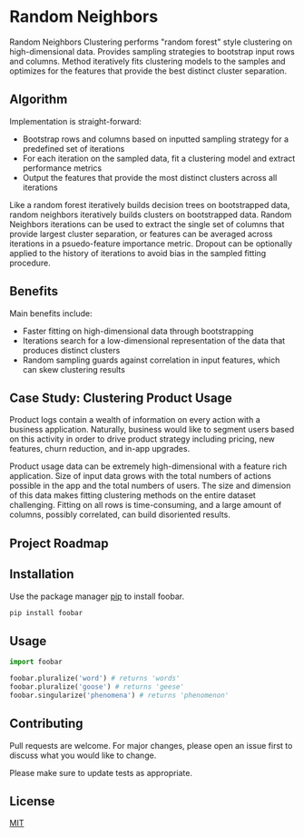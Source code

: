 # Random Neighbors

Random Neighbors Clustering performs "random forest" style clustering on high-dimensional data. Provides sampling strategies
to bootstrap input rows and columns. Method iteratively fits clustering models to the 
samples and optimizes for the features that provide the best distinct cluster separation.


## Algorithm

Implementation is straight-forward:
- Bootstrap rows and columns based on inputted sampling strategy for a predefined set of iterations
- For each iteration on the sampled data, fit a clustering model and extract performance metrics
- Output the features that provide the most distinct clusters across all iterations

Like a random forest iteratively builds decision trees on bootstrapped data, random neighbors
iteratively builds clusters on bootstrapped data. Random Neighbors iterations can be used to extract the
single set of columns that provide largest cluster separation, or features can be averaged across iterations in a 
psuedo-feature importance metric. Dropout can be optionally applied to the history of iterations to avoid bias in 
the sampled fitting procedure. 

## Benefits

Main benefits include:
- Faster fitting on high-dimensional data through bootstrapping
- Iterations search for a low-dimensional representation of the data that produces distinct clusters
- Random sampling guards against correlation in input features, which can skew clustering results

## Case Study: Clustering Product Usage

Product logs contain a wealth of information on every action with a business application. Naturally,
business would like to segment users based on this activity in order to drive product strategy including pricing, new features,
churn reduction, and in-app upgrades. 

Product usage data can be extremely high-dimensional with a feature rich application. Size of 
input data grows with the total numbers of actions possible in the app and the total numbers
of users. The size and dimension of this data makes fitting clustering methods on the entire dataset challenging. 
Fitting on all rows is time-consuming, and a large amount of columns, possibly correlated, can build disoriented results. 

 


## Project Roadmap

## Installation

Use the package manager [pip](https://pip.pypa.io/en/stable/) to install foobar.

```bash
pip install foobar
```

## Usage

```python
import foobar

foobar.pluralize('word') # returns 'words'
foobar.pluralize('goose') # returns 'geese'
foobar.singularize('phenomena') # returns 'phenomenon'
```

## Contributing
Pull requests are welcome. For major changes, please open an issue first to discuss what you would like to change.

Please make sure to update tests as appropriate.

## License
[MIT](https://choosealicense.com/licenses/mit/)
